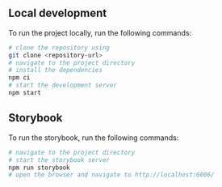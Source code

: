 ## Local development
To run the project locally, run the following commands:

```bash
# clone the repository using 
git clone <repository-url>
# navigate to the project directory
# install the dependencies
npm ci
# start the development server
npm start
```

## Storybook

To run the storybook, run the following commands:

```bash
# navigate to the project directory
# start the storybook server
npm run storybook
# open the browser and navigate to http://localhost:6006/
```
